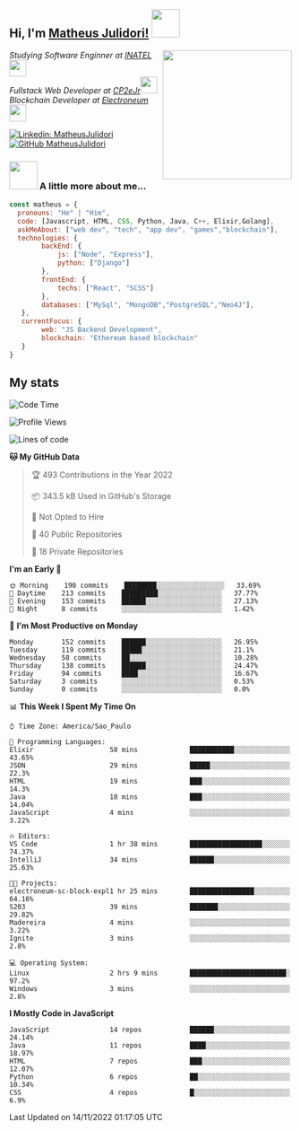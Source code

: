 <h2> Hi, I'm <a href="https://matheusjulidori.github.io" target="_blank">Matheus Julidori!</a> <img src="https://media.giphy.com/media/12oufCB0MyZ1Go/giphy.gif" width="50"></h2>
<img align='right' src="https://media.giphy.com/media/3oKIPnAiaMCws8nOsE/giphy.gif" width="230" height="auto">
<p><em>Studying Software Enginner at <a href="http://www.inatel.br" target="_blank">INATEL</a><img src="https://media.giphy.com/media/fYSnHlufseco8Fh93Z/giphy.gif" width="30"></br>
  Fullstack Web Developer at <a href="http://www.cp2ejr.com.br" target="_blank">CP2eJr</a><img src="https://media.giphy.com/media/WUlplcMpOCEmTGBtBW/giphy.gif" width="30"></br>
  Blockchain Developer at <a href="https://www.electroneum.com" target="_blank">Electroneum</a><img src="https://media.giphy.com/media/WUlplcMpOCEmTGBtBW/giphy.gif" width="30"> 
</em></p>

[![Linkedin: MatheusJulidori](https://img.shields.io/badge/-MatheusJulidori-blue?style=flat-square&logo=Linkedin&logoColor=white&link=https://www.linkedin.com/in/MatheusJulidori/)](https://www.linkedin.com/in/MatheusJulidori/)
[![GitHub MatheusJulidori](https://img.shields.io/github/followers/matheusjulidori?label=follow&style=social)](https://github.com/MatheusJulidori)


### <img src="https://media.giphy.com/media/VgCDAzcKvsR6OM0uWg/giphy.gif" width="50"> A little more about me...  

```javascript
const matheus = {
  pronouns: "He" | "Him",
  code: [Javascript, HTML, CSS, Python, Java, C++, Elixir,Golang],
  askMeAbout: ["web dev", "tech", "app dev", "games","blockchain"],
  technologies: {
        backEnd: {
            js: ["Node", "Express"],
            python: ["Django"]
        },
        frontEnd: {
            techs: ["React", "SCSS"]
        },
        databases: ["MySql", "MongoDB","PostgreSQL","Neo4J"],
   },
   currentFocus: {
        web: "JS Backend Development",
        blockchain: "Ethereum based blockchain"
   }
}
```
<h2>My stats</h2>

<!--START_SECTION:waka-->
![Code Time](http://img.shields.io/badge/Code%20Time-234%20hrs%208%20mins-blue)

![Profile Views](http://img.shields.io/badge/Profile%20Views-0-blue)

![Lines of code](https://img.shields.io/badge/From%20Hello%20World%20I%27ve%20Written-668%20Thousand%20lines%20of%20code-blue)

**🐱 My GitHub Data** 

> 🏆 493 Contributions in the Year 2022
 > 
> 📦 343.5 kB Used in GitHub's Storage 
 > 
> 🚫 Not Opted to Hire
 > 
> 📜 40 Public Repositories 
 > 
> 🔑 18 Private Repositories  
 > 
**I'm an Early 🐤** 

```text
🌞 Morning    190 commits    ████████░░░░░░░░░░░░░░░░░   33.69% 
🌆 Daytime    213 commits    █████████░░░░░░░░░░░░░░░░   37.77% 
🌃 Evening    153 commits    ██████░░░░░░░░░░░░░░░░░░░   27.13% 
🌙 Night      8 commits      ░░░░░░░░░░░░░░░░░░░░░░░░░   1.42%

```
📅 **I'm Most Productive on Monday** 

```text
Monday       152 commits    ██████░░░░░░░░░░░░░░░░░░░   26.95% 
Tuesday      119 commits    █████░░░░░░░░░░░░░░░░░░░░   21.1% 
Wednesday    58 commits     ██░░░░░░░░░░░░░░░░░░░░░░░   10.28% 
Thursday     138 commits    ██████░░░░░░░░░░░░░░░░░░░   24.47% 
Friday       94 commits     ████░░░░░░░░░░░░░░░░░░░░░   16.67% 
Saturday     3 commits      ░░░░░░░░░░░░░░░░░░░░░░░░░   0.53% 
Sunday       0 commits      ░░░░░░░░░░░░░░░░░░░░░░░░░   0.0%

```


📊 **This Week I Spent My Time On** 

```text
⌚︎ Time Zone: America/Sao_Paulo

💬 Programming Languages: 
Elixir                   58 mins             ███████████░░░░░░░░░░░░░░   43.65% 
JSON                     29 mins             █████░░░░░░░░░░░░░░░░░░░░   22.3% 
HTML                     19 mins             ███░░░░░░░░░░░░░░░░░░░░░░   14.3% 
Java                     18 mins             ███░░░░░░░░░░░░░░░░░░░░░░   14.04% 
JavaScript               4 mins              ░░░░░░░░░░░░░░░░░░░░░░░░░   3.22%

🔥 Editors: 
VS Code                  1 hr 38 mins        ██████████████████░░░░░░░   74.37% 
IntelliJ                 34 mins             ██████░░░░░░░░░░░░░░░░░░░   25.63%

🐱‍💻 Projects: 
electroneum-sc-block-expl1 hr 25 mins        ████████████████░░░░░░░░░   64.16% 
S203                     39 mins             ███████░░░░░░░░░░░░░░░░░░   29.82% 
Madereira                4 mins              ░░░░░░░░░░░░░░░░░░░░░░░░░   3.22% 
Ignite                   3 mins              ░░░░░░░░░░░░░░░░░░░░░░░░░   2.8%

💻 Operating System: 
Linux                    2 hrs 9 mins        ████████████████████████░   97.2% 
Windows                  3 mins              ░░░░░░░░░░░░░░░░░░░░░░░░░   2.8%

```

**I Mostly Code in JavaScript** 

```text
JavaScript               14 repos            ██████░░░░░░░░░░░░░░░░░░░   24.14% 
Java                     11 repos            ████░░░░░░░░░░░░░░░░░░░░░   18.97% 
HTML                     7 repos             ███░░░░░░░░░░░░░░░░░░░░░░   12.07% 
Python                   6 repos             ██░░░░░░░░░░░░░░░░░░░░░░░   10.34% 
CSS                      4 repos             █░░░░░░░░░░░░░░░░░░░░░░░░   6.9%

```



 Last Updated on 14/11/2022 01:17:05 UTC
<!--END_SECTION:waka-->
